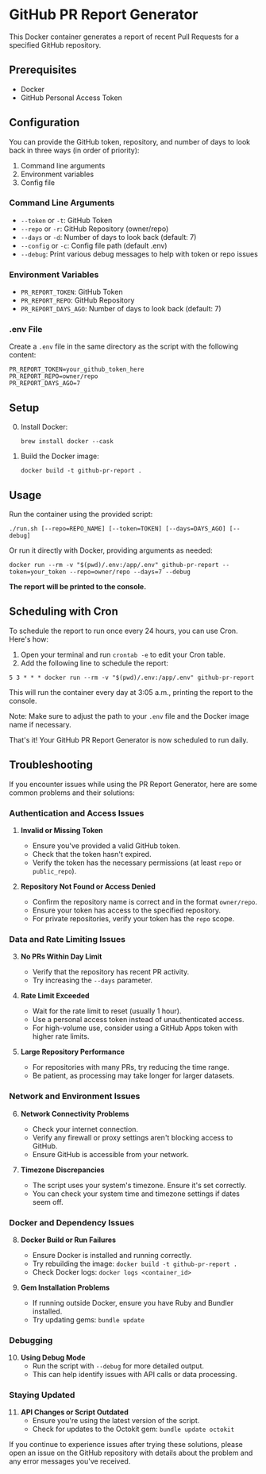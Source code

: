 # GitHub PR Report Generator

This Docker container generates a report of recent Pull Requests for a specified GitHub repository.

## Prerequisites

- Docker
- GitHub Personal Access Token

## Configuration

You can provide the GitHub token, repository, and number of days to look back in three ways (in order of priority):

1. Command line arguments
2. Environment variables
3. Config file

### Command Line Arguments

- `--token` or `-t`: GitHub Token
- `--repo` or `-r`: GitHub Repository (owner/repo)
- `--days` or `-d`: Number of days to look back (default: 7)
- `--config` or `-c`: Config file path (default .env)
- `--debug`: Print various debug messages to help with token or repo issues

### Environment Variables

- `PR_REPORT_TOKEN`: GitHub Token
- `PR_REPORT_REPO`: GitHub Repository
- `PR_REPORT_DAYS_AGO`: Number of days to look back (default: 7)

### .env File

Create a `.env` file in the same directory as the script with the following content:

```
PR_REPORT_TOKEN=your_github_token_here
PR_REPORT_REPO=owner/repo
PR_REPORT_DAYS_AGO=7
```

## Setup

0. Install Docker:
   ```
   brew install docker --cask
   ```

1. Build the Docker image:
   ```
   docker build -t github-pr-report .
   ```

## Usage

Run the container using the provided script:

```
./run.sh [--repo=REPO_NAME] [--token=TOKEN] [--days=DAYS_AGO] [--debug]
```

Or run it directly with Docker, providing arguments as needed:

```
docker run --rm -v "$(pwd)/.env:/app/.env" github-pr-report --token=your_token --repo=owner/repo --days=7 --debug
```

**The report will be printed to the console.**

## Scheduling with Cron
To schedule the report to run once every 24 hours, you can use Cron. Here's how:

1. Open your terminal and run `crontab -e` to edit your Cron table.
2. Add the following line to schedule the report:
```
5 3 * * * docker run --rm -v "$(pwd)/.env:/app/.env" github-pr-report
```
This will run the container every day at 3:05 a.m., printing the report to the console.

Note: Make sure to adjust the path to your `.env` file and the Docker image name if necessary.

That's it! Your GitHub PR Report Generator is now scheduled to run daily.


## Troubleshooting

If you encounter issues while using the PR Report Generator, here are some common problems and their solutions:

### Authentication and Access Issues

1. **Invalid or Missing Token**
   - Ensure you've provided a valid GitHub token.
   - Check that the token hasn't expired.
   - Verify the token has the necessary permissions (at least `repo` or `public_repo`).

2. **Repository Not Found or Access Denied**
   - Confirm the repository name is correct and in the format `owner/repo`.
   - Ensure your token has access to the specified repository.
   - For private repositories, verify your token has the `repo` scope.

### Data and Rate Limiting Issues

3. **No PRs Within Day Limit**
   - Verify that the repository has recent PR activity.
   - Try increasing the `--days` parameter.

4. **Rate Limit Exceeded**
   - Wait for the rate limit to reset (usually 1 hour).
   - Use a personal access token instead of unauthenticated access.
   - For high-volume use, consider using a GitHub Apps token with higher rate limits.

5. **Large Repository Performance**
   - For repositories with many PRs, try reducing the time range.
   - Be patient, as processing may take longer for larger datasets.

### Network and Environment Issues

6. **Network Connectivity Problems**
   - Check your internet connection.
   - Verify any firewall or proxy settings aren't blocking access to GitHub.
   - Ensure GitHub is accessible from your network.

7. **Timezone Discrepancies**
   - The script uses your system's timezone. Ensure it's set correctly.
   - You can check your system time and timezone settings if dates seem off.

### Docker and Dependency Issues

8. **Docker Build or Run Failures**
   - Ensure Docker is installed and running correctly.
   - Try rebuilding the image: `docker build -t github-pr-report .`
   - Check Docker logs: `docker logs <container_id>`

9. **Gem Installation Problems**
   - If running outside Docker, ensure you have Ruby and Bundler installed.
   - Try updating gems: `bundle update`

### Debugging

10. **Using Debug Mode**
    - Run the script with `--debug` for more detailed output.
    - This can help identify issues with API calls or data processing.

### Staying Updated

11. **API Changes or Script Outdated**
    - Ensure you're using the latest version of the script.
    - Check for updates to the Octokit gem: `bundle update octokit`

If you continue to experience issues after trying these solutions, please open an issue on the GitHub repository with details about the problem and any error messages you've received.